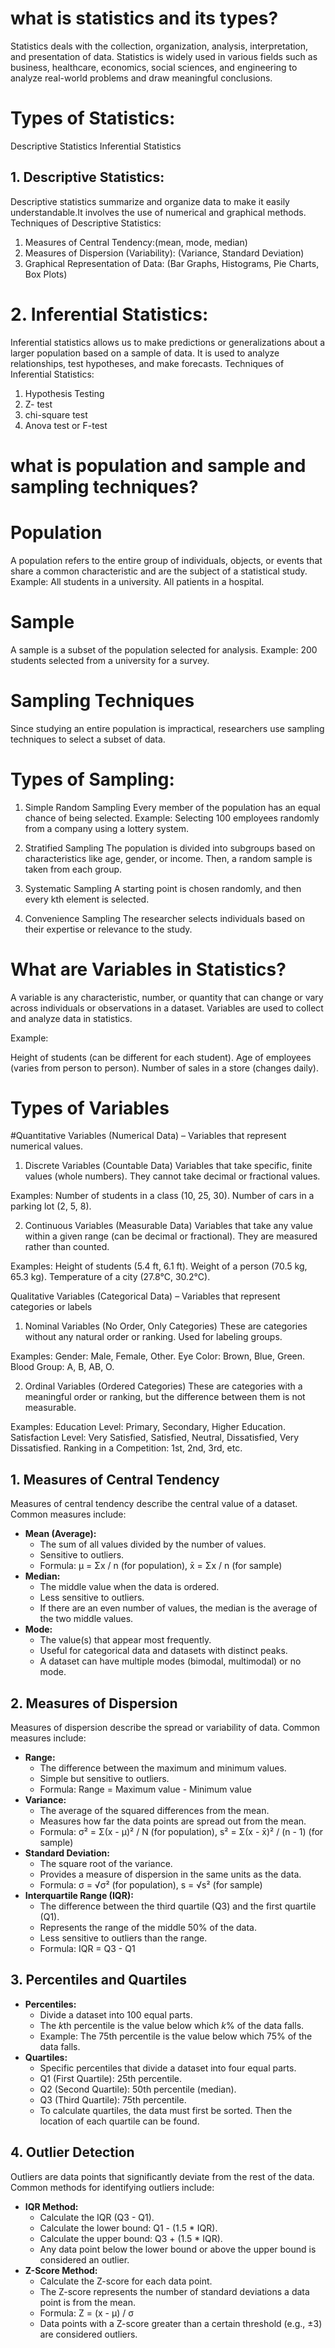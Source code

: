 # what is statistics and its types?
Statistics deals with the collection, organization, analysis, interpretation, and presentation of data.
Statistics is widely used in various fields such as business, healthcare, economics, social sciences, and engineering to analyze real-world problems and draw meaningful conclusions.

# Types of Statistics:
Descriptive Statistics
Inferential Statistics

## 1. Descriptive Statistics:
Descriptive statistics summarize and organize data to make it easily understandable.It involves the use of numerical and graphical methods.
Techniques of Descriptive Statistics:
1. Measures of Central Tendency:(mean, mode, median)
2. Measures of Dispersion (Variability): (Variance, Standard Deviation)
3. Graphical Representation of Data: (Bar Graphs, Histograms, Pie Charts, Box Plots)

# 2. Inferential Statistics:
Inferential statistics allows us to make predictions or generalizations about a larger population based on a sample of data. It is used to analyze relationships, test hypotheses, and make forecasts.
Techniques of Inferential Statistics:
1. Hypothesis Testing 
2. Z- test
3. chi-square test
4. Anova test or F-test

# what is population and sample and sampling techniques?
# Population
A population refers to the entire group of individuals, objects, or events that share a common characteristic and are the subject of a statistical study.
Example:
All students in a university.
All patients in a hospital.

# Sample
A sample is a subset of the population selected for analysis.
Example:
200 students selected from a university for a survey.

# Sampling Techniques
Since studying an entire population is impractical, researchers use sampling techniques to select a subset of data.

# Types of Sampling:
1. Simple Random Sampling
Every member of the population has an equal chance of being selected.
Example:
Selecting 100 employees randomly from a company using a lottery system.
2. Stratified Sampling
The population is divided into subgroups based on characteristics like age, gender, or income. Then, a random sample is taken from each group.

3. Systematic Sampling
A starting point is chosen randomly, and then every kth element is selected.

4. Convenience Sampling
The researcher selects individuals based on their expertise or relevance to the study.

# What are Variables in Statistics?
A variable is any characteristic, number, or quantity that can change or vary across individuals or observations in a dataset. Variables are used to collect and analyze data in statistics.

Example:

Height of students (can be different for each student).
Age of employees (varies from person to person).
Number of sales in a store (changes daily).

# Types of Variables

#Quantitative Variables (Numerical Data) – Variables that represent numerical values.
1. Discrete Variables (Countable Data)
Variables that take specific, finite values (whole numbers).
They cannot take decimal or fractional values.

Examples:
Number of students in a class (10, 25, 30).
Number of cars in a parking lot (2, 5, 8).

2. Continuous Variables (Measurable Data)
Variables that take any value within a given range (can be decimal or fractional).
They are measured rather than counted.

Examples:
Height of students (5.4 ft, 6.1 ft).
Weight of a person (70.5 kg, 65.3 kg).
Temperature of a city (27.8°C, 30.2°C).

Qualitative Variables (Categorical Data) – Variables that represent categories or labels
1. Nominal Variables (No Order, Only Categories)
These are categories without any natural order or ranking.
Used for labeling groups.

Examples:
Gender: Male, Female, Other.
Eye Color: Brown, Blue, Green.
Blood Group: A, B, AB, O.

2. Ordinal Variables (Ordered Categories)
These are categories with a meaningful order or ranking, but the difference between them is not measurable.

Examples:
Education Level: Primary, Secondary, Higher Education.
Satisfaction Level: Very Satisfied, Satisfied, Neutral, Dissatisfied, Very Dissatisfied.
Ranking in a Competition: 1st, 2nd, 3rd, etc.

## 1. Measures of Central Tendency

Measures of central tendency describe the central value of a dataset. Common measures include:

* **Mean (Average):**
    * The sum of all values divided by the number of values.
    * Sensitive to outliers.
    * Formula: μ = Σx / n (for population), x̄ = Σx / n (for sample)
* **Median:**
    * The middle value when the data is ordered.
    * Less sensitive to outliers.
    * If there are an even number of values, the median is the average of the two middle values.
* **Mode:**
    * The value(s) that appear most frequently.
    * Useful for categorical data and datasets with distinct peaks.
    * A dataset can have multiple modes (bimodal, multimodal) or no mode.

## 2. Measures of Dispersion

Measures of dispersion describe the spread or variability of data. Common measures include:

* **Range:**
    * The difference between the maximum and minimum values.
    * Simple but sensitive to outliers.
    * Formula: Range = Maximum value - Minimum value
* **Variance:**
    * The average of the squared differences from the mean.
    * Measures how far the data points are spread out from the mean.
    * Formula: σ² = Σ(x - μ)² / N (for population), s² = Σ(x - x̄)² / (n - 1) (for sample)
* **Standard Deviation:**
    * The square root of the variance.
    * Provides a measure of dispersion in the same units as the data.
    * Formula: σ = √σ² (for population), s = √s² (for sample)
* **Interquartile Range (IQR):**
    * The difference between the third quartile (Q3) and the first quartile (Q1).
    * Represents the range of the middle 50% of the data.
    * Less sensitive to outliers than the range.
    * Formula: IQR = Q3 - Q1

## 3. Percentiles and Quartiles

* **Percentiles:**
    * Divide a dataset into 100 equal parts.
    * The *k*th percentile is the value below which *k*% of the data falls.
    * Example: The 75th percentile is the value below which 75% of the data falls.
* **Quartiles:**
    * Specific percentiles that divide a dataset into four equal parts.
    * Q1 (First Quartile): 25th percentile.
    * Q2 (Second Quartile): 50th percentile (median).
    * Q3 (Third Quartile): 75th percentile.
    * To calculate quartiles, the data must first be sorted. Then the location of each quartile can be found.

## 4. Outlier Detection

Outliers are data points that significantly deviate from the rest of the data. Common methods for identifying outliers include:

* **IQR Method:**
    * Calculate the IQR (Q3 - Q1).
    * Calculate the lower bound: Q1 - (1.5 * IQR).
    * Calculate the upper bound: Q3 + (1.5 * IQR).
    * Any data point below the lower bound or above the upper bound is considered an outlier.
* **Z-Score Method:**
    * Calculate the Z-score for each data point.
    * The Z-score represents the number of standard deviations a data point is from the mean.
    * Formula: Z = (x - μ) / σ
    * Data points with a Z-score greater than a certain threshold (e.g., ±3) are considered outliers.
